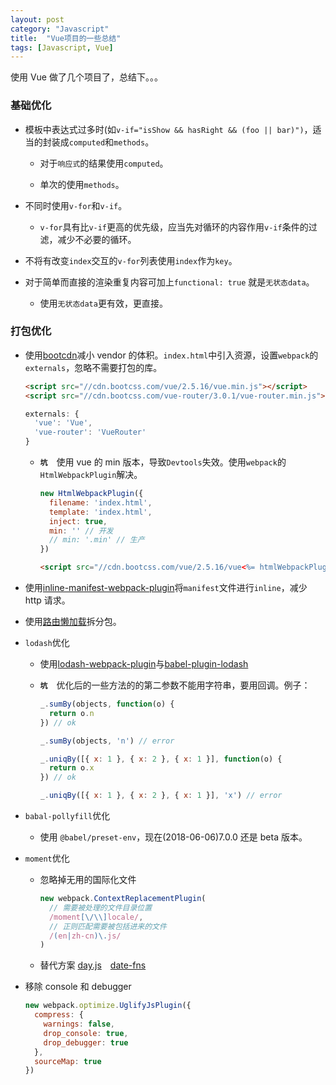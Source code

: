 ```yaml
---
layout: post
category: "Javascript"
title:  "Vue项目的一些总结"
tags: [Javascript, Vue]
---
```


使用 Vue 做了几个项目了，总结下。。。

### 基础优化

- 模板中表达式过多时(如`v-if="isShow && hasRight && (foo || bar)")`，适当的封装成`computed`和`methods`。

  - 对于`响应式`的结果使用`computed`。

  - 单次的使用`methods`。

- 不同时使用`v-for`和`v-if`。

  - `v-for`具有比`v-if`更高的优先级，应当先对循环的内容作用`v-if`条件的过滤，减少不必要的循环。

- 不将有改变`index`交互的`v-for`列表使用`index`作为`key`。

- 对于简单而直接的渲染重复内容可加上`functional: true` 就是`无状态data`。

  - 使用`无状态data`更有效，更直接。

### 打包优化

- 使用[bootcdn](https://www.bootcdn.cn/ 'bootcdn')减小 vendor 的体积。`index.html`中引入资源，设置`webpack`的`externals`，忽略不需要打包的库。

  ```html
  <script src="//cdn.bootcss.com/vue/2.5.16/vue.min.js"></script>
  <script src="//cdn.bootcss.com/vue-router/3.0.1/vue-router.min.js"></script>
  ```

  ```javascript
  externals: {
    'vue': 'Vue',
    'vue-router': 'VueRouter'
  }
  ```

  - **`坑`**　使用 vue 的 min 版本，导致`Devtools`失效。使用`webpack`的`HtmlWebpackPlugin`解决。

    ```javascript
    new HtmlWebpackPlugin({
      filename: 'index.html',
      template: 'index.html',
      inject: true,
      min: '' // 开发
      // min: '.min' // 生产
    })
    ```

    ```html
    <script src="//cdn.bootcss.com/vue/2.5.16/vue<%= htmlWebpackPlugin.options.min %>.js"></script>
    ```

- 使用[inline-manifest-webpack-plugin](https://github.com/szrenwei/inline-manifest-webpack-plugin 'inline-manifest-webpack-plugin')将`manifest`文件进行`inline`，减少 http 请求。

- 使用[路由懒加载](https://router.vuejs.org/zh/guide/advanced/lazy-loading.html 'lazy-loading')拆分包。

- `lodash`优化

  - 使用[lodash-webpack-plugin](https://github.com/lodash/lodash-webpack-plugin 'lodash-webpack-plugin')与[babel-plugin-lodash](https://github.com/lodash/babel-plugin-lodash 'babel-plugin-lodash')

  - **`坑`**　优化后的一些方法的的第二参数不能用字符串，要用回调。例子：

    ```javascript
    _.sumBy(objects, function(o) {
      return o.n
    }) // ok

    _.sumBy(objects, 'n') // error

    _.uniqBy([{ x: 1 }, { x: 2 }, { x: 1 }], function(o) {
      return o.x
    }) // ok

    _.uniqBy([{ x: 1 }, { x: 2 }, { x: 1 }], 'x') // error
    ```

- `babal-pollyfill`优化
  - 使用 `@babel/preset-env`，现在(2018-06-06)7.0.0 还是 beta 版本。
- `moment`优化

  - 忽略掉无用的国际化文件

    ```javascript
    new webpack.ContextReplacementPlugin(
      // 需要被处理的文件目录位置
      /moment[\/\\]locale/,
      // 正则匹配需要被包括进来的文件
      /(en|zh-cn)\.js/
    )
    ```

  - 替代方案 [day.js](https://github.com/iamkun/dayjs 'day.js')　[date-fns](https://github.com/date-fns/date-fns 'date-fns')

- 移除 console 和 debugger

  ```javascript
  new webpack.optimize.UglifyJsPlugin({
    compress: {
      warnings: false,
      drop_console: true,
      drop_debugger: true
    },
    sourceMap: true
  })
  ```
